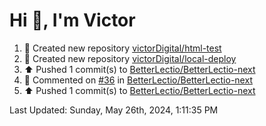 <h1>Hi 👋, I'm Victor </h1>

<!--RECENT_ACTIVITY:start-->
1. 📔 Created new repository [victorDigital/html-test](https://github.com/victorDigital/html-test)<br>
2. 📔 Created new repository [victorDigital/local-deploy](https://github.com/victorDigital/local-deploy)<br>
3. ⬆️ Pushed 1 commit(s) to [BetterLectio/BetterLectio-next](https://github.com/BetterLectio/BetterLectio-next)<br>
4. 💬 Commented on [#36](https://github.com/BetterLectio/BetterLectio-next/issues/36#issuecomment-2122443186) in [BetterLectio/BetterLectio-next](https://github.com/BetterLectio/BetterLectio-next)<br>
5. ⬆️ Pushed 1 commit(s) to [BetterLectio/BetterLectio-next](https://github.com/BetterLectio/BetterLectio-next)<br>
<!--RECENT_ACTIVITY:end-->

<!--RECENT_ACTIVITY:last_update-->
Last Updated: Sunday, May 26th, 2024, 1:11:35 PM
<!--RECENT_ACTIVITY:last_update_end-->
